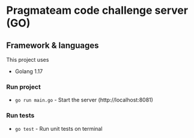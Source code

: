 # Pragmateam code challenge server (GO)

## Framework & languages
This project uses
* Golang 1.17

### Run project

- `go run main.go` - Start the server (http://localhost:8081)

### Run tests

- `go test` - Run unit tests on terminal